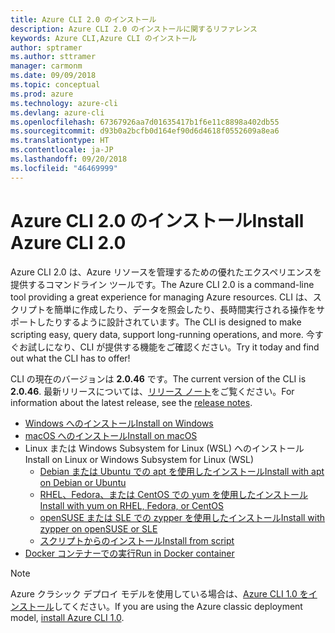 ```yaml
---
title: Azure CLI 2.0 のインストール
description: Azure CLI 2.0 のインストールに関するリファレンス
keywords: Azure CLI,Azure CLI のインストール
author: sptramer
ms.author: sttramer
manager: carmonm
ms.date: 09/09/2018
ms.topic: conceptual
ms.prod: azure
ms.technology: azure-cli
ms.devlang: azure-cli
ms.openlocfilehash: 67367926aa7d01635417b1f6e11c8898a402db55
ms.sourcegitcommit: d93b0a2bcfb0d164ef90d6d4618f0552609a8ea6
ms.translationtype: HT
ms.contentlocale: ja-JP
ms.lasthandoff: 09/20/2018
ms.locfileid: "46469999"
---
```

# <a name="install-azure-cli-20"></a><span data-ttu-id="78389-104">Azure CLI 2.0 のインストール</span><span class="sxs-lookup"><span data-stu-id="78389-104">Install Azure CLI 2.0</span></span>

<span data-ttu-id="78389-105">Azure CLI 2.0 は、Azure リソースを管理するための優れたエクスペリエンスを提供するコマンドライン ツールです。</span><span class="sxs-lookup"><span data-stu-id="78389-105">The Azure CLI 2.0 is a command-line tool providing a great experience for managing Azure resources.</span></span> <span data-ttu-id="78389-106">CLI は、スクリプトを簡単に作成したり、データを照会したり、長時間実行される操作をサポートしたりするように設計されています。</span><span class="sxs-lookup"><span data-stu-id="78389-106">The CLI is designed to make scripting easy, query data, support long-running operations, and more.</span></span> <span data-ttu-id="78389-107">今すぐお試しになり、CLI が提供する機能をご確認ください。</span><span class="sxs-lookup"><span data-stu-id="78389-107">Try it today and find out what the CLI has to offer!</span></span>

<span data-ttu-id="78389-108">CLI の現在のバージョンは __2.0.46__ です。</span><span class="sxs-lookup"><span data-stu-id="78389-108">The current version of the CLI is __2.0.46__.</span></span> <span data-ttu-id="78389-109">最新リリースについては、[リリース ノート](release-notes-azure-cli.md)をご覧ください。</span><span class="sxs-lookup"><span data-stu-id="78389-109">For information about the latest release, see the [release notes](release-notes-azure-cli.md).</span></span>

* [<span data-ttu-id="78389-110">Windows へのインストール</span><span class="sxs-lookup"><span data-stu-id="78389-110">Install on Windows</span></span>](install-azure-cli-windows.md)
* [<span data-ttu-id="78389-111">macOS へのインストール</span><span class="sxs-lookup"><span data-stu-id="78389-111">Install on macOS</span></span>](install-azure-cli-macos.md)
* <span data-ttu-id="78389-112">Linux または Windows Subsystem for Linux (WSL) へのインストール</span><span class="sxs-lookup"><span data-stu-id="78389-112">Install on Linux or Windows Subsystem for Linux (WSL)</span></span>
  * [<span data-ttu-id="78389-113">Debian または Ubuntu での apt を使用したインストール</span><span class="sxs-lookup"><span data-stu-id="78389-113">Install with apt on Debian or Ubuntu</span></span>](install-azure-cli-apt.md)
  * [<span data-ttu-id="78389-114">RHEL、Fedora、または CentOS での yum を使用したインストール</span><span class="sxs-lookup"><span data-stu-id="78389-114">Install with yum on RHEL, Fedora, or CentOS</span></span>](install-azure-cli-yum.md)
  * [<span data-ttu-id="78389-115">openSUSE または SLE での zypper を使用したインストール</span><span class="sxs-lookup"><span data-stu-id="78389-115">Install with zypper on openSUSE or SLE</span></span>](install-azure-cli-zypper.md)
  * [<span data-ttu-id="78389-116">スクリプトからのインストール</span><span class="sxs-lookup"><span data-stu-id="78389-116">Install from script</span></span>](install-azure-cli-linux.md)
* [<span data-ttu-id="78389-117">Docker コンテナーでの実行</span><span class="sxs-lookup"><span data-stu-id="78389-117">Run in Docker container</span></span>](run-azure-cli-docker.md)

> [!NOTE]
> <span data-ttu-id="78389-118">Azure クラシック デプロイ モデルを使用している場合は、[Azure CLI 1.0 をインストール](install-cli-version-1.0.md)してください。</span><span class="sxs-lookup"><span data-stu-id="78389-118">If you are using the Azure classic deployment model, [install Azure CLI 1.0](install-cli-version-1.0.md).</span></span>
